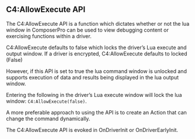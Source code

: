 ## C4:AllowExecute API

The C4:AllowExecute API is a function which dictates whether or not the lua window in ComposerPro can be used to view debugging content or exercising functions within a driver. 

C4:AllowExecute defaults to false which locks the driver’s Lua execute and output window.  If a driver is encrypted, C4:AllowExecute defaults to locked (False)

However, if this API is set to true the lua command window is unlocked and supports execution of data and results being displayed in the lua output window.

Entering the following in the driver’s Lua execute window will lock the lua window: `C4:AllowExecute(false)`.

A more preferable approach to using the API is to create an Action that can change the command dynamically.

The C4:AllowExecute API is evoked in OnDriverInit or OnDriverEarlyInit.
